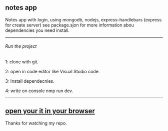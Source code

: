 ## notes app
Notes app with login, using mongodb, nodejs, express–handlebars (express for create server)
see package.sjon for more information abou dependencies you need install.

------------
###### Run the project

1: clone with git.

2: open in code editor like Visual Studio code.

3: Install dependecnies.

4: write on console nmp run dev.
 
------------
[open your it in your browser](https://github.com/raulcv/notesapp)
------------

Thanks for watching my repo.
